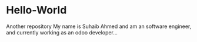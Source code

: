 # Hello-World
Another repository
 My name is Suhaib Ahmed and am an software engineer, and currently working as an odoo developer...
